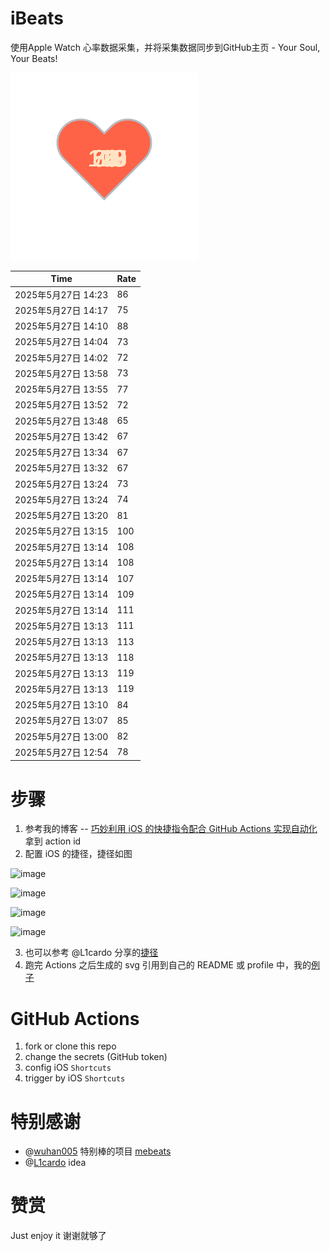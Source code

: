 # iBeats
使用Apple Watch 心率数据采集，并将采集数据同步到GitHub主页 - Your Soul, Your Beats!

![](./files/heart.svg)

<!--START_SECTION:my_heart_rate-->
| Time | Rate | 
 | ---- | ---- | 
| 2025年5月27日 14:23 | 86 |
| 2025年5月27日 14:17 | 75 |
| 2025年5月27日 14:10 | 88 |
| 2025年5月27日 14:04 | 73 |
| 2025年5月27日 14:02 | 72 |
| 2025年5月27日 13:58 | 73 |
| 2025年5月27日 13:55 | 77 |
| 2025年5月27日 13:52 | 72 |
| 2025年5月27日 13:48 | 65 |
| 2025年5月27日 13:42 | 67 |
| 2025年5月27日 13:34 | 67 |
| 2025年5月27日 13:32 | 67 |
| 2025年5月27日 13:24 | 73 |
| 2025年5月27日 13:24 | 74 |
| 2025年5月27日 13:20 | 81 |
| 2025年5月27日 13:15 | 100 |
| 2025年5月27日 13:14 | 108 |
| 2025年5月27日 13:14 | 108 |
| 2025年5月27日 13:14 | 107 |
| 2025年5月27日 13:14 | 109 |
| 2025年5月27日 13:14 | 111 |
| 2025年5月27日 13:13 | 111 |
| 2025年5月27日 13:13 | 113 |
| 2025年5月27日 13:13 | 118 |
| 2025年5月27日 13:13 | 119 |
| 2025年5月27日 13:13 | 119 |
| 2025年5月27日 13:10 | 84 |
| 2025年5月27日 13:07 | 85 |
| 2025年5月27日 13:00 | 82 |
| 2025年5月27日 12:54 | 78 |

<!--END_SECTION:my_heart_rate-->

# 步骤
1. 参考我的博客 -- [巧妙利用 iOS 的快捷指令配合 GitHub Actions 实现自动化](https://github.com/yihong0618/gitblog/issues/198) 拿到 action id
2. 配置 iOS 的捷径，捷径如图

![image](https://user-images.githubusercontent.com/15976103/122154218-0db0b480-ce97-11eb-93bb-5aec07c558dc.png)

![image](https://user-images.githubusercontent.com/15976103/122154236-186b4980-ce97-11eb-8e4b-70551a0391ae.png)

![image](https://user-images.githubusercontent.com/15976103/122154268-2d47dd00-ce97-11eb-902e-3acf292265a9.png)

![image](https://user-images.githubusercontent.com/15976103/122174055-fa144680-ceb4-11eb-9be2-3eb83cd516f7.png)

3. 也可以参考 @L1cardo 分享的[捷径](https://www.icloud.com/shortcuts/6ab6047b459c41ad822ad6b94b1c03d4)
4. 跑完 Actions 之后生成的 svg 引用到自己的 README 或 profile 中，我的[例子](https://github.com/yihong0618) 

# GitHub Actions

1. fork or clone this repo
2. change the secrets (GitHub token)
3. config iOS `Shortcuts` 
4. trigger by iOS `Shortcuts`

# 特别感谢
- @[wuhan005](https://github.com/wuhan005) 特别棒的项目 [mebeats](https://github.com/wuhan005/mebeats)
- @[L1cardo](https://github.com/L1cardo) idea

# 赞赏
Just enjoy it
谢谢就够了

